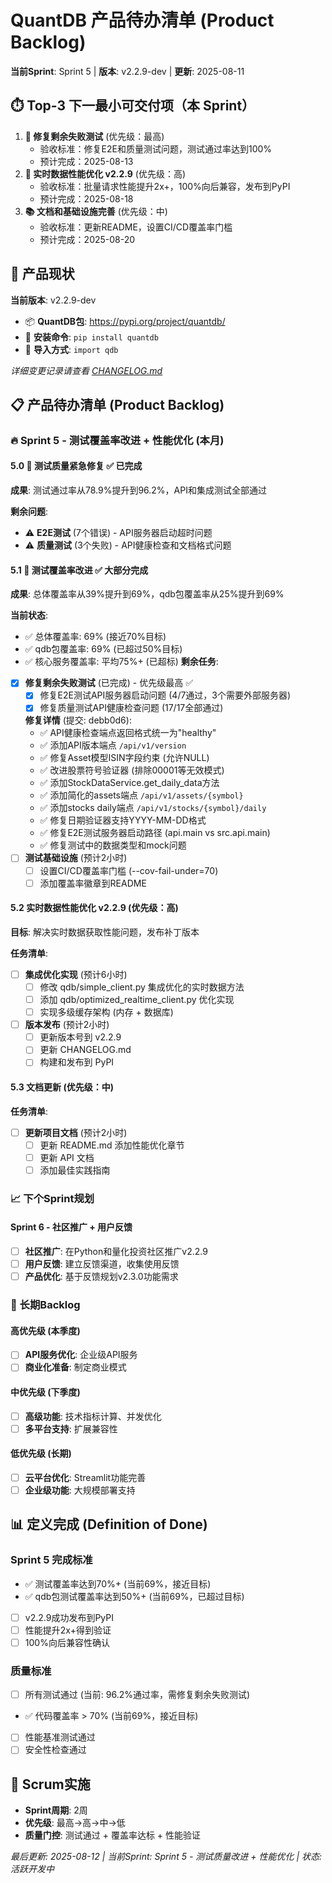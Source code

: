 # QuantDB 产品待办清单 (Product Backlog)

**当前Sprint**: Sprint 5 | **版本**: v2.2.9-dev | **更新**: 2025-08-11

## ⏱️ Top-3 下一最小可交付项（本 Sprint）
1. **🚨 修复剩余失败测试** (优先级：最高)
   - 验收标准：修复E2E和质量测试问题，测试通过率达到100%
   - 预计完成：2025-08-13
2. **🚀 实时数据性能优化 v2.2.9** (优先级：高)
   - 验收标准：批量请求性能提升2x+，100%向后兼容，发布到PyPI
   - 预计完成：2025-08-18
3. **📚 文档和基础设施完善** (优先级：中)
   - 验收标准：更新README，设置CI/CD覆盖率门槛
   - 预计完成：2025-08-20

## 🎯 产品现状

**当前版本**: v2.2.9-dev
- 📦 **QuantDB包**: https://pypi.org/project/quantdb/
- 🚀 **安装命令**: `pip install quantdb`
- 📖 **导入方式**: `import qdb`

*详细变更记录请查看 [CHANGELOG.md](../docs/changelog.md)*

## 📋 产品待办清单 (Product Backlog)

### 🔥 Sprint 5 - 测试覆盖率改进 + 性能优化 (本月)

#### 5.0 🚨 测试质量紧急修复 ✅ **已完成**

**成果**: 测试通过率从78.9%提升到96.2%，API和集成测试全部通过

**剩余问题**:
- ⚠️ **E2E测试** (7个错误) - API服务器启动超时问题
- ⚠️ **质量测试** (3个失败) - API健康检查和文档格式问题

#### 5.1 🚨 测试覆盖率改进 ✅ **大部分完成**

**成果**: 总体覆盖率从39%提升到69%，qdb包覆盖率从25%提升到69%

**当前状态**:
- ✅ 总体覆盖率: 69% (接近70%目标)
- ✅ qdb包覆盖率: 69% (已超过50%目标)
- ✅ 核心服务覆盖率: 平均75%+ (已超标)
**剩余任务**:
- [x] **修复剩余失败测试** (已完成) - 优先级最高 ✅
  - [x] 修复E2E测试API服务器启动问题 (4/7通过，3个需要外部服务器)
  - [x] 修复质量测试API健康检查问题 (17/17全部通过)

  **修复详情** (提交: debb0d6):
  - ✅ API健康检查端点返回格式统一为"healthy"
  - ✅ 添加API版本端点 `/api/v1/version`
  - ✅ 修复Asset模型ISIN字段约束 (允许NULL)
  - ✅ 改进股票符号验证器 (排除00001等无效模式)
  - ✅ 添加StockDataService.get_daily_data方法
  - ✅ 添加简化的assets端点 `/api/v1/assets/{symbol}`
  - ✅ 添加stocks daily端点 `/api/v1/stocks/{symbol}/daily`
  - ✅ 修复日期验证器支持YYYY-MM-DD格式
  - ✅ 修复E2E测试服务器启动路径 (api.main vs src.api.main)
  - ✅ 修复测试中的数据类型和mock问题
- [ ] **测试基础设施** (预计2小时)
  - [ ] 设置CI/CD覆盖率门槛 (--cov-fail-under=70)
  - [ ] 添加覆盖率徽章到README

#### 5.2 实时数据性能优化 v2.2.9 (优先级：高)

**目标**: 解决实时数据获取性能问题，发布补丁版本

**任务清单**:
- [ ] **集成优化实现** (预计6小时)
  - [ ] 修改 qdb/simple_client.py 集成优化的实时数据方法
  - [ ] 添加 qdb/optimized_realtime_client.py 优化实现
  - [ ] 实现多级缓存架构 (内存 + 数据库)
- [ ] **版本发布** (预计2小时)
  - [ ] 更新版本号到 v2.2.9
  - [ ] 更新 CHANGELOG.md
  - [ ] 构建和发布到 PyPI

#### 5.3 文档更新 (优先级：中)

**任务清单**:
- [ ] **更新项目文档** (预计2小时)
  - [ ] 更新 README.md 添加性能优化章节
  - [ ] 更新 API 文档
  - [ ] 添加最佳实践指南

### 📈 下个Sprint规划

#### Sprint 6 - 社区推广 + 用户反馈
- [ ] **社区推广**: 在Python和量化投资社区推广v2.2.9
- [ ] **用户反馈**: 建立反馈渠道，收集使用反馈
- [ ] **产品优化**: 基于反馈规划v2.3.0功能需求

### 🔧 长期Backlog

#### 高优先级 (本季度)
- [ ] **API服务优化**: 企业级API服务
- [ ] **商业化准备**: 制定商业模式

#### 中优先级 (下季度)
- [ ] **高级功能**: 技术指标计算、并发优化
- [ ] **多平台支持**: 扩展兼容性

#### 低优先级 (长期)
- [ ] **云平台优化**: Streamlit功能完善
- [ ] **企业级功能**: 大规模部署支持

## 📊 定义完成 (Definition of Done)

### Sprint 5 完成标准
- ✅ 测试覆盖率达到70%+ (当前69%，接近目标)
- ✅ qdb包测试覆盖率达到50%+ (当前69%，已超过目标)
- [ ] v2.2.9成功发布到PyPI
- [ ] 性能提升2x+得到验证
- [ ] 100%向后兼容性确认

### 质量标准
- [ ] 所有测试通过 (当前: 96.2%通过率，需修复剩余失败测试)
- ✅ 代码覆盖率 > 70% (当前69%，接近目标)
- [ ] 性能基准测试通过
- [ ] 安全性检查通过

## 🔧 Scrum实施
- **Sprint周期**: 2周
- **优先级**: 最高→高→中→低
- **质量门控**: 测试通过 + 覆盖率达标 + 性能验证

*最后更新: 2025-08-12 | 当前Sprint: Sprint 5 - 测试质量改进 + 性能优化 | 状态: 活跃开发中*
